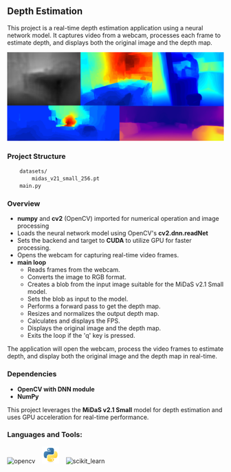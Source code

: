 ## Depth Estimation

This project is a real-time depth estimation application using a neural network model. It captures video from a webcam, processes each frame to estimate depth, and displays both the original image and the depth map.

[![](./src/depth.png)](#)

### Project Structure

```sh
    datasets/
        midas_v21_small_256.pt
    main.py
```

### Overview

- **numpy** and **cv2** (OpenCV) imported for numerical operation and image processing
- Loads the neural network model using OpenCV's **cv2.dnn.readNet**
- Sets the backend and target to **CUDA** to utilize GPU for faster processing.
- Opens the webcam for capturing real-time video frames.
- **main loop**
  - Reads frames from the webcam.
  - Converts the image to RGB format.
  - Creates a blob from the input image suitable for the MiDaS v2.1 Small model.
  - Sets the blob as input to the model.
  - Performs a forward pass to get the depth map.
  - Resizes and normalizes the output depth map.
  - Calculates and displays the FPS.
  - Displays the original image and the depth map.
  - Exits the loop if the 'q' key is pressed.

The application will open the webcam, process the video frames to estimate depth, and display both the original image and the depth map in real-time.

### Dependencies

- **OpenCV with DNN module**
- **NumPy**

This project leverages the **MiDaS v2.1 Small** model for depth estimation and uses GPU acceleration for real-time performance.

<h3 align="left">Languages and Tools:</h3>
<p align="left"> 
  <span>
    <img src="https://www.vectorlogo.zone/logos/opencv/opencv-icon.svg" alt="opencv" width="40" height="40"/> 
  </span>
  &nbsp;&nbsp;
  <span>
    <img src="https://raw.githubusercontent.com/devicons/devicon/master/icons/python/python-original.svg" alt="python" width="40" height="40"/> 
  </span>
  &nbsp;&nbsp;
  <span>
    <img src="https://upload.wikimedia.org/wikipedia/commons/0/05/Scikit_learn_logo_small.svg" alt="scikit_learn" width="40" height="40"/> 
  </span></p>
